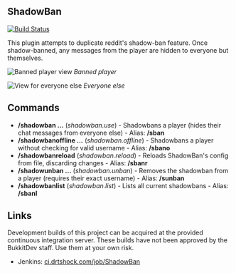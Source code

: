 ShadowBan
---------

[![Build Status](https://travis-ci.org/blha303/ShadowBan.png?branch=master)](https://travis-ci.org/blha303/ShadowBan)

This plugin attempts to duplicate reddit's shadow-ban feature. Once shadow-banned, any messages from the player are hidden to everyone but themselves.

![Banned player view](http://i.imgur.com/qS1JF0R.png) *Banned player*

![View for everyone else](http://i.imgur.com/EnJ2GVk.png) *Everyone else*

Commands
----------------
* **/shadowban <player>...** (*shadowban.use*) - Shadowbans a player (hides their chat messages from everyone else) - Alias: **/sban**
* **/shadowbanoffline <player>...** (*shadowban.offline*) - Shadowbans a player without checking for valid username - Alias: **/sbano**
* **/shadowbanreload** (*shadowban.reload*) - Reloads ShadowBan's config from file, discarding changes - Alias: **/sbanr**
* **/shadowunban <player>...** (*shadowban.unban*) - Removes the shadowban from a player (requires their exact username) - Alias: **/sunban**
* **/shadowbanlist** (*shadowban.list*) - Lists all current shadowbans - Alias: **/sbanl**

Links
--------
Development builds of this project can be acquired at the provided continuous integration server. These builds have not been approved by the BukkitDev staff. Use them at your own risk.

* Jenkins: [ci.drtshock.com/job/ShadowBan](http://ci.drtshock.com/view/blha303/job/ShadowBan/)
